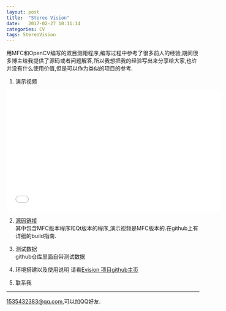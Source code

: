 ```yaml
---
layout: post
title:  "Stereo Vision"
date:   2017-02-27 10:11:14
categories: CV
tags: StereoVision
---
```


用MFC和OpenCV编写的双目测距程序,编写过程中参考了很多前人的经验,期间很多博主给我提供了源码或者问题解答,所以我想把我的经验写出来分享给大家,也许并没有什么使用价值,但是可以作为类似的项目的参考.<br>

1. 演示视频
<center><iframe width="560" height="315" src="//player.bilibili.com/player.html?aid=8862669&cid=14623076&page=1" scrolling="no" border="0" frameborder="no" framespacing="0" allowfullscreen="true"> </iframe></center>

2. [源码链接](https://github.com/jiafeng5513/Evision)<br>
其中包含MFC版本程序和Qt版本的程序,演示视频是MFC版本的.在github上有详细的build指南.

3. 测试数据<br>
github仓库里面自带测试数据

4. 环境搭建以及使用说明
请看[Evision 项目github主页](https://github.com/jiafeng5513/Evision)

5. 联系我
------
1535432383@qq.com,可以加QQ好友.